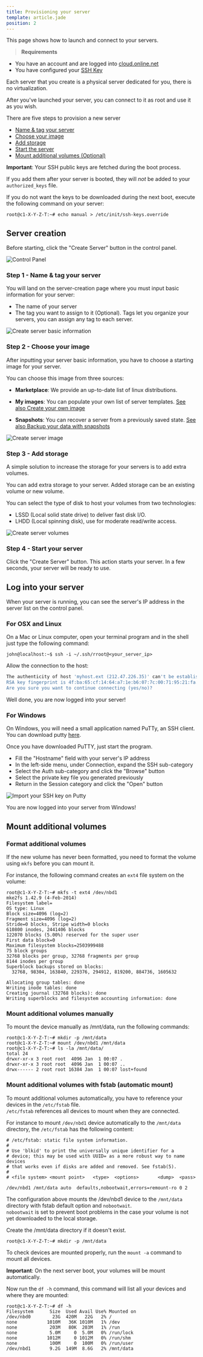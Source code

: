 ```yaml
---
title: Provisioning your server
template: article.jade
position: 2
---
```


This page shows how to launch and connect to your servers.

> <strong>Requirements</strong>
>
- You have an account and are logged into [cloud.online.net](//cloud.online.net)
- You have configured your [SSH Key](/howto/ssh_keys.html)

Each server that you create is a physical server dedicated for you, there is no virtualization.

After you've launched your server, you can connect to it as root and use it as you wish.

There are five steps to provision a new server

- [Name & tag your server](/howto/create_instance.html#step-1-name-tag-your-server)
- [Choose your image](/howto/create_instance.html#step-2-choose-your-image)
- [Add storage](/howto/create_instance.html#step-3-add-storage)
- [Start the server](/howto/create_instance.html#step-4-start-your-server)
- [Mount additional volumes (Optional)](/howto/create_instance.html#mount-additional-volumes)

<strong>Important</strong>: Your SSH public keys are fetched during the boot process.

If you add them after your server is booted, they will *not* be added to your `authorized_keys` file.

If you do not want the keys to be downloaded during the next boot, execute the following command on your server:
```
root@c1-X-Y-Z-T:~# echo manual > /etc/init/ssh-keys.override
```

## Server creation

Before starting, click the "Create Server" button in the control panel.

![Control Panel](../../images/dashboard.png "Control Panel")

### Step 1 - Name & tag your server

You will land on the server-creation page where you must input basic information for your server:

- The name of your server
- The tag you want to assign to it (Optional). Tags let you organize your servers, you can assign any tag to each server.

![Create server basic information](../../images/server_basic_information.png "Create server basic information")

### Step 2 - Choose your image

After inputting your server basic information, you have to choose a starting image for your server.

You can choose this image from three sources:

- <strong>Marketplace</strong>: We provide an up-to-date list of linux distributions.

- <strong>My images</strong>: You can populate your own list of server templates. [See also Create your own image](/howto/create_image.html)

- <strong>Snapshots</strong>: You can recover a server from a previously saved state. [See also Backup your data with snapshots](/howto/create_snapshot.html)

![Create server image](../../images/server_image.png "Create server image")

### Step 3 - Add storage

A simple solution to increase the storage for your servers is to add extra volumes.

You can add extra storage to your server.
Added storage can be an existing volume or new volume.

You can select the type of disk to host your volumes from two technologies:

- LSSD (Local solid state drive) to deliver fast disk I/O.
- LHDD (Local spinning disk), use for moderate read/write access.

![Create server volumes](../../images/server_volume.png "Create server volumes")

### Step 4 - Start your server

Click the "Create Server" button. This action starts your server.
In a few seconds, your server will be ready to use.

## Log into your server

When your server is running, you can see the server's IP address in the server list on the control panel.

### For OSX and Linux

On a Mac or Linux computer, open your terminal program and in the shell just type the following command:

```
john@localhost:~$ ssh -i ~/.ssh/rroot@<your_server_ip>
```

Allow the connection to the host:

```sh
The authenticity of host 'myhost.ext (212.47.226.35)' can't be established.
RSA key fingerprint is 4f:ba:65:cf:14:64:a7:1e:b6:07:7c:00:71:95:21:fa.
Are you sure you want to continue connecting (yes/no)?
```

Well done, you are now logged into your server!

### For Windows

On Windows, you will need a small application named PuTTy, an SSH client.
You can download putty [here](http://www.chiark.greenend.org.uk/~sgtatham/putty/download.html).

Once you have downloaded PuTTY, just start the program.

- Fill the "Hostname" field with your server's IP address
- In the left-side menu, under Connection, expand the SSH sub-category
- Select the Auth sub-category and click the "Browse" button
- Select the private key file you generated previously
- Return in the Session category and click the "Open" button

![Import your SSH key on Putty](../../images/puttygen-3.png "Import your SSH key on Putty")

You are now logged into your server from Windows!

## Mount additional volumes

### Format additional volumes

If the new volume has never been formatted, you need to format the volume using `mkfs` before you can mount it.

For instance, the following command creates an `ext4` file system on the volume:

```
root@c1-X-Y-Z-T:~# mkfs -t ext4 /dev/nbd1
mke2fs 1.42.9 (4-Feb-2014)
Filesystem label=
OS type: Linux
Block size=4096 (log=2)
Fragment size=4096 (log=2)
Stride=0 blocks, Stripe width=0 blocks
610800 inodes, 2441406 blocks
122070 blocks (5.00%) reserved for the super user
First data block=0
Maximum filesystem blocks=2503999488
75 block groups
32768 blocks per group, 32768 fragments per group
8144 inodes per group
Superblock backups stored on blocks:
  32768, 98304, 163840, 229376, 294912, 819200, 884736, 1605632

Allocating group tables: done
Writing inode tables: done
Creating journal (32768 blocks): done
Writing superblocks and filesystem accounting information: done
```

### Mount additional volumes manually

To mount the device manually as /mnt/data, run the following commands:

```
root@c1-X-Y-Z-T:~# mkdir -p /mnt/data
root@c1-X-Y-Z-T:~# mount /dev/nbd1 /mnt/data
root@c1-X-Y-Z-T:~# ls -la /mnt/data/
total 24
drwxr-xr-x 3 root root  4096 Jan  1 00:07 .
drwxr-xr-x 3 root root  4096 Jan  1 00:07 ..
drwx------ 2 root root 16384 Jan  1 00:07 lost+found
```

### Mount additional volumes with fstab (automatic mount)

To mount additional volumes automatically, you have to reference your devices in the `/etc/fstab` file.<br />
`/etc/fstab` references all devices to mount when they are connected.

For instance to mount `/dev/nbd1` device automatically to the `/mnt/data` directory, the `/etc/fstab` has the following content:

```
# /etc/fstab: static file system information.
#
# Use 'blkid' to print the universally unique identifier for a
# device; this may be used with UUID= as a more robust way to name devices
# that works even if disks are added and removed. See fstab(5).
#
# <file system> <mount point>   <type>  <options>       <dump>  <pass>

/dev/nbd1 /mnt/data auto  defaults,nobootwait,errors=remount-ro 0 2
```

The configuration above mounts the /dev/nbd1 device to the `/mnt/data` directory with fstab default option and `nobootwait`.<br />
`nobootwait` is set to prevent boot problems in the case your volume is not yet downloaded to the local storage.

Create the /mnt/data directory if it doesn't exist.

```
root@c1-X-Y-Z-T:~# mkdir -p /mnt/data
```

To check devices are mounted properly, run the `mount -a` command to mount all devices.

<strong>Important</strong>: On the next server boot, your volumes will be mount automatically.

Now run the `df -h` command, this command will list all your devices and where they are mounted:

```
root@c1-X-Y-Z-T:~# df -h
Filesystem      Size  Used Avail Use% Mounted on
/dev/nbd0        23G  420M   22G   2% /
none           1010M   36K 1010M   1% /dev
none            203M   80K  203M   1% /run
none            5.0M     0  5.0M   0% /run/lock
none           1012M     0 1012M   0% /run/shm
none            100M     0  100M   0% /run/user
/dev/nbd1       9.2G  149M  8.6G   2% /mnt/data
```
